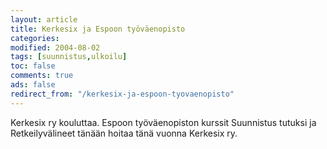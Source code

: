```yaml
--- 
layout: article 
title: Kerkesix ja Espoon työväenopisto 
categories: 
modified: 2004-08-02 
tags: [suunnistus,ulkoilu]
toc: false 
comments: true 
ads: false 
redirect_from: "/kerkesix-ja-espoon-tyovaenopisto" 
--- 
```


Kerkesix ry kouluttaa. Espoon työväenopiston kurssit Suunnistus tutuksi
ja Retkeilyvälineet tänään hoitaa tänä vuonna Kerkesix ry.

